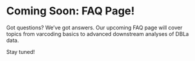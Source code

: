 # Coming Soon: FAQ Page!

Got questions? We’ve got answers. Our upcoming FAQ page will cover topics from varcoding basics to advanced downstream analyses of DBLa data.

Stay tuned!
